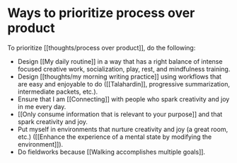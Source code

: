 # Ways to prioritize process over product

To prioritize [[thoughts/process over product]], do the following:

- Design [[My daily routine]] in a way that has a right balance of intense focused creative work, socialization, play, rest, and mindfulness training.
- Design [[thoughts/my morning writing practice]] using workflows that are easy and enjoyable to do ([[Talahardin]], progressive summarization, intermediate packets, etc.).
- Ensure that I am [[Connecting]] with people who spark creativity and joy in me every day.
- [[Only consume information that is relevant to your purpose]] and that spark creativity and joy.
- Put myself in environments that nurture creativity and joy (a great room, etc.) ([[Enhance the experience of a mental state by modifying the environment]]).
- Do fieldworks because [[Walking accomplishes multiple goals]].

